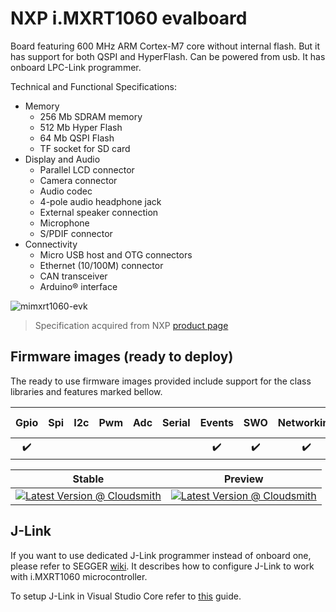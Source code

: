 # NXP i.MXRT1060 evalboard

Board featuring 600 MHz ARM Cortex-M7 core without internal flash. But it has support for both QSPI and HyperFlash.
Can be powered from usb. It has onboard LPC-Link programmer.

Technical and Functional Specifications:

- Memory
  - 256 Mb SDRAM memory
  - 512 Mb Hyper Flash
  - 64 Mb QSPI Flash
  - TF socket for SD card
- Display and Audio
  - Parallel LCD connector
  - Camera connector
  - Audio codec
  - 4-pole audio headphone jack
  - External speaker connection
  - Microphone
  - S/PDIF connector
- Connectivity
  - Micro USB host and OTG connectors
  - Ethernet (10/100M) connector
  - CAN transceiver
  - Arduino® interface

![mimxrt1060-evk](../../images/reference-targets/mimxrt1060_evk.jpg)

>Specification acquired from NXP [product page](https://www.nxp.com/design/development-boards/i.mx-evaluation-and-development-boards/mimxrt1060-evk-i.mx-rt1060-evaluation-kit:MIMXRT1060-EVK)

## Firmware images (ready to deploy)

The ready to use firmware images provided include support for the class libraries and features marked bellow.

| Gpio | Spi | I2c | Pwm | Adc | Serial | Events | SWO | Networking | Large Heap |
|:---:|:---:|:---:|:---:|:---:|:---:|:---:|:---:|:---:|:---:|
| :heavy_check_mark: | | |  | |  | :heavy_check_mark: | :heavy_check_mark: | :heavy_check_mark: | :heavy_check_mark: |

| Stable | Preview |
|---|---|
| [![Latest Version @ Cloudsmith](https://api-prd.cloudsmith.io/v1/badges/version/net-nanoframework/nanoframework-images/raw/NXP_MIMXRT1060_EVK/latest/x/?render=true)](https://cloudsmith.io/~net-nanoframework/repos/nanoframework-images/packages/detail/raw/NXP_MIMXRT1060_EVK/latest/) | [![Latest Version @ Cloudsmith](https://api-prd.cloudsmith.io/v1/badges/version/net-nanoframework/nanoframework-images-dev/raw/NXP_MIMXRT1060_EVK/latest/x/?render=true)](https://cloudsmith.io/~net-nanoframework/repos/nanoframework-images-dev/packages/detail/raw/NXP_MIMXRT1060_EVK/latest/) |

## J-Link

If you want to use dedicated J-Link programmer instead of onboard one, please refer to SEGGER [wiki](https://wiki.segger.com/i.MXRT1060). It describes how to configure J-Link to work with i.MXRT1060 microcontroller.

To setup J-Link in Visual Studio Core refer to [this](https://wiki.segger.com/J-Link:Visual_Studio_Code) guide.
